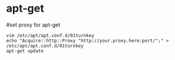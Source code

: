 apt-get
========================
#set proxy for apt-get
```
vim /etc/apt/apt.conf.d/01turnkey
echo "Acquire::http::Proxy "http://your.proxy.here:port/";" > /etc/apt/apt.conf.d/01turnkey
apt-get update
```
